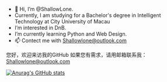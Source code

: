 - 👋 Hi, I’m @ShallowLone.
- Currently, I am studying for a Bachelor's degree in Intelligent Technology at City University of Macau
- I’m interested in DnB.
- I’m currently learning Python and Web Design.
- 📫 Contect me with Shallowlone@outlook.com

您好，欢迎来访我的GitHub 如果您有需求，请用邮箱联系我：Shallowlone@outlook.com
<!---
ShallowLone/ShallowLone is a ✨ special ✨ repository because its `README.md` (this file) appears on your GitHub profile.
You can click the Preview link to take a look at your changes.
--->
[![Anurag's GitHub stats](https://github-readme-stats.vercel.app/api?username=Shallowlone)](https://github.com/anuraghazra/github-readme-stats)
